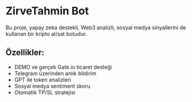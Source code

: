 # ZirveTahmin Bot

Bu proje, yapay zeka destekli, Web3 analizli, sosyal medya sinyallerini de kullanan bir kripto al/sat botudur.

## Özellikler:
- DEMO ve gerçek Gate.io ticaret desteği
- Telegram üzerinden anlık bildirim
- GPT ile token analizleri
- Sosyal medya sentiment skoru
- Otomatik TP/SL stratejisi